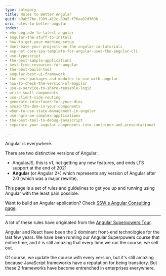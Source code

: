 ```yaml
---
type: category
title: Rules to Better Angular
guid: a9ab57be-1999-412c-89a5-f76aa92d369b
uri: rules-to-better-angular
index:
- why-upgrade-to-latest-angular
- angular-the-stuff-to-install
- how-to-get-your-machine-setup
- dont-base-your-projects-on-the-angular-io-tutorials
- asp-net-core-spa-template-for-angular-uses-the-angular-cli
- use-typescript
- the-best-sample-applications
- best-free-resources-for-angular
- the-best-build-tool
- angular-best-ui-framework
- the-best-packages-and-modules-to-use-with-angular
- how-to-check-the-version-of-angular
- use-a-service-to-share-reusable-logic
- write-small-components
- use-client-side-routing
- generate-interfaces-for-your-dtos
- avoid-the-dom-in-your-components
- when-to-use-state-management-in-angular
- use-ngrx-on-complex-applications
- the-best-tool-to-debug-javascript
- separate-your-angular-components-into-container-and-presentational

---
```


Angular is everywhere.

There are two distinctive versions of Angular:

* AngularJS, this is v1, not getting any new features, and ends LTS support at the end of 2021
* **Angular** (or Angular 2+) which represents any version of Angular after 2.0 (which was a major rewrite).

This page is a set of rules and guidelines to get you up and running using Angular with the least pain possible.

Want to build an Angular application? Check [SSW's Angular Consulting page](https://www.ssw.com.au/ssw/Consulting/Angular.aspx).

---

A lot of these rules have originated from the [Angular Superpowers Tour](https://www.ssw.com.au/ssw/Events/Training/Angular-Superpowers-Tour.aspx).

Angular and React have been the 2 dominant front-end technologies for the last few years. We have been running our Angular Superpowers course that entire time, and it is still amazing that every time we run the course, we sell out. 

Of course, we update the course with every version, but it's still amazing because JavaScript frameworks have a reputation for being transitory. But these 2 frameworks have become entrenched in enterprises everywhere.
